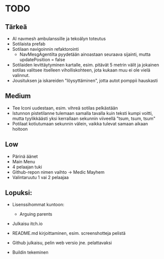 # TODO

## Tärkeä
- AI navmesh ambulanssille ja tekoälyn toteutus
- Sotilaista prefab
- Sotilaan navigoinnin refaktorointi
    - NavMesgAgentilta pyydetään ainoastaan seuraava sijainti, mutta updatePosition = false
- Sotilaiden levittäytyminen kartalle, esim. pitävät 5 metrin välit ja jokainen sotilas valitsee itselleen viholliskohteen, jota kukaan muu ei ole vielä valinnut. 
- Jousituksen ja iskareiden "löysyttäminen", jotta autot pomppii hauskasti


## Medium
- Tee Iconi uudestaan, esim. vihreä sotilas pelkästään
- Istunnon pistetilanne tulemaan samalla tavalla kuin teksti kumpi voitti, mutta tyylikkäästi yksi kerrallaan sekunnin viiveellä "tsum, tsum, tsum"
- Potilaat kotiutumaan sekunnin välein, vaikka tulevat samaan aikaan hoitoon


## Low
- Pärinä äänet
- Main Menu
- 4 pelaajan tuki
- Github-repon nimen vaihto -> Medic Mayhem
- Valintaruutu 1 vai 2 pelaajaa


## Lopuksi: 
- Lisenssihommat kuntoon: 
    - Arguing parents
    
- Julkaisu itch.io 
- README.md kirjoittaminen, esim. screenshotteja pelistä
- Github julkaisu, pelin web versio jne. pelattavaksi
- Buildin tekeminen
